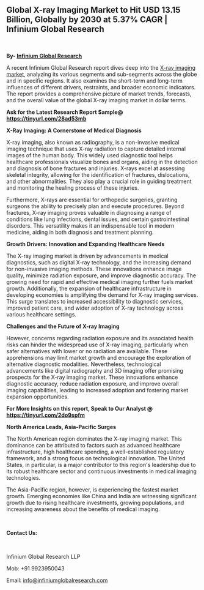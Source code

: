 <h2><strong>Global X-ray Imaging Market to Hit USD 13.15 Billion, Globally by 2030 at 5.37% CAGR | Infinium Global Research</strong></h2>
<p>&nbsp;</p>
<p><strong>By- </strong><a href="https://www.infiniumglobalresearch.com"><strong>Infinium Global Research</strong></a></p>
<p>A recent Infinium Global Research report dives deep into the <a href="https://www.infiniumglobalresearch.com/market-reports/global-x-ray-imaging-market">X-ray imaging market</a>, analyzing its various segments and sub-segments across the globe and in specific regions. It also examines the short-term and long-term influences of different drivers, restraints, and broader economic indicators. The report provides a comprehensive picture of market trends, forecasts, and the overall value of the global X-ray imaging market in dollar terms.</p>
<p><strong>Ask for the Latest Research Report Sample@ </strong><a href="https://tinyurl.com/28ad53mb"><strong>https://tinyurl.com/28ad53mb</strong></a></p>
<p><strong>X-Ray Imaging: A Cornerstone of Medical Diagnosis</strong></p>
<p>X-ray imaging, also known as radiography, is a non-invasive medical imaging technique that uses X-ray radiation to capture detailed internal images of the human body. This widely used diagnostic tool helps healthcare professionals visualize bones and organs, aiding in the detection and diagnosis of bone fractures and injuries. X-rays excel at assessing skeletal integrity, allowing for the identification of fractures, dislocations, and other abnormalities. They also play a crucial role in guiding treatment and monitoring the healing process of these injuries.</p>
<p>Furthermore, X-rays are essential for orthopedic surgeries, granting surgeons the ability to precisely plan and execute procedures. Beyond fractures, X-ray imaging proves valuable in diagnosing a range of conditions like lung infections, dental issues, and certain gastrointestinal disorders. This versatility makes it an indispensable tool in modern medicine, aiding in both diagnosis and treatment planning.</p>
<p><strong>Growth Drivers: Innovation and Expanding Healthcare Needs</strong></p>
<p>The X-ray imaging market is driven by advancements in medical diagnostics, such as digital X-ray technology, and the increasing demand for non-invasive imaging methods. These innovations enhance image quality, minimize radiation exposure, and improve diagnostic accuracy. The growing need for rapid and effective medical imaging further fuels market growth. Additionally, the expansion of healthcare infrastructure in developing economies is amplifying the demand for X-ray imaging services. This surge translates to increased accessibility to diagnostic services, improved patient care, and wider adoption of X-ray technology across various healthcare settings.</p>
<p><strong>Challenges and the Future of X-ray Imaging</strong></p>
<p>However, concerns regarding radiation exposure and its associated health risks can hinder the widespread use of X-ray imaging, particularly when safer alternatives with lower or no radiation are available. These apprehensions may limit market growth and encourage the exploration of alternative diagnostic modalities. Nevertheless, technological advancements like digital radiography and 3D imaging offer promising prospects for the X-ray imaging market. These innovations enhance diagnostic accuracy, reduce radiation exposure, and improve overall imaging capabilities, leading to increased adoption and fostering market expansion opportunities.</p>
<p><strong>For More Insights on this report, Speak to Our Analyst @ </strong><a href="https://tinyurl.com/2do9spfm"><strong>https://tinyurl.com/2do9spfm</strong></a></p>
<p><strong>North America Leads, Asia-Pacific Surges</strong></p>
<p>The North American region dominates the X-ray imaging market. This dominance can be attributed to factors such as advanced healthcare infrastructure, high healthcare spending, a well-established regulatory framework, and a strong focus on technological innovation. The United States, in particular, is a major contributor to this region's leadership due to its robust healthcare sector and continuous investments in medical imaging technologies.</p>
<p>The Asia-Pacific region, however, is experiencing the fastest market growth. Emerging economies like China and India are witnessing significant growth due to rising healthcare investments, growing populations, and increasing awareness about the benefits of medical imaging.</p>
<p>&nbsp;</p>
<p><strong>Contact Us:</strong></p>
<p>&nbsp;</p>
<p>Infinium Global Research LLP</p>
<p>Mob: +91 9923950043</p>
<p>Email: <a href="mailto:info@infiniumglobalresearch.com">info@infiniumglobalresearch.com</a></p>